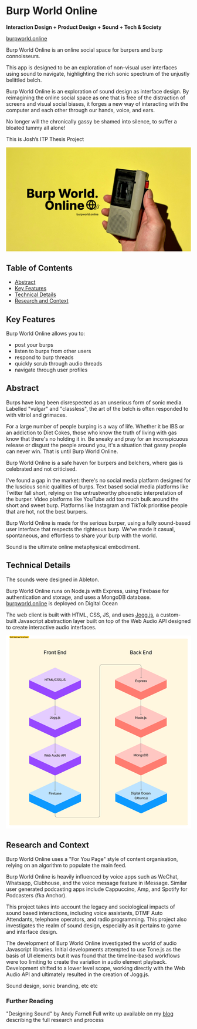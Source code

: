 # Burp World Online

**Interaction Design + Product Design + Sound + Tech & Society**

[burpworld.online](https://burpworld.online)

Burp World Online is an online social space for burpers and burp connoisseurs.

This app is designed to be an exploration of non-visual user interfaces using sound to navigate, highlighting the rich sonic spectrum of the unjustly belittled belch.

Burp World Online is an exploration of sound design as interface design. By reimagining the online social space as one that is free of the distraction of screens and visual social biases, it forges a new way of interacting with the computer and each other through our hands, voice, and ears.

No longer will the chronically gassy be shamed into silence, to suffer a bloated tummy all alone!

This is Josh’s ITP Thesis Project

![Burp World Online Cover Image](./doc/images/cover-image.png)


## Table of Contents

- [Abstract](#abstract)
- [Key Features](#key-features)
- [Technical Details](#technical-details)
- [Research and Context](#research-and-context)

## Key Features
Burp World Online allows you to:
* post your burps
* listen to burps from other users
* respond to burp threads
* quickly scrub through audio threads
* navigate through user profiles

## Abstract
Burps have long been disrespected as an unserious form of sonic media. Labelled "vulgar" and "classless", the art of the belch is often responded to with vitriol and grimaces. 

For a large number of people burping is a way of life. Whether it be IBS or an addiction to Diet Cokes, those who know the truth of living with gas know that there's no holding it in. Be sneaky and pray for an inconspicuous release or disgust the people around you, it's a situation that gassy people can never win. That is until Burp World Online.

Burp World Online is a safe haven for burpers and belchers, where gas is celebrated and not criticised. 

I've found a gap in the market: there's no social media platform designed for the luscious sonic qualities of burps. Text based social media platforms like Twitter fall short, relying on the untrustworthy phoenetic interpretation of the burper. Video platforms like YouTube add too much bulk around the short and sweet burp. Platforms like Instagram and TikTok prioritise people that are hot, not the best burpers.

Burp World Online is made for the serious burper, using a fully sound-based user interface that respects the righteous burp. We've made it casual, spontaneous, and effortless to share your burp with the world.

Sound is the ultimate online metaphysical embodiment.

## Technical Details

The sounds were designed in Ableton. 

Burp World Online runs on Node.js with Express, using Firebase for authentication and storage, and uses a MongoDB database. [burpworld.online](burpworld.online) is deployed on Digital Ocean

The web client is built with HTML, CSS, JS, and uses [Jogg.js](), a custom-built Javascript abstraction layer built on top of the Web Audio API designed to create interactive audio interfaces.

![Tech Stack Diagram](./doc/images/tech-stack-diagram.png)

## Research and Context
Burp World Online uses a "For You Page" style of content organisation, relying on an algorithm to populate the main feed.

Burp World Online is heavily influenced by voice apps such as WeChat, Whatsapp, Clubhouse, and the voice message feature in iMessage. Similar user generated podcasting apps include Cappuccino, Amp, and Spotify for Podcasters (fka Anchor).

This project takes into account the legacy and sociological impacts of sound based interactions, including voice assistants, DTMF Auto Attendants, telephone operators, and radio programming. This project also investigates the realm of sound design, especially as it pertains to game and interface design. 

The development of Burp World Online investigated the world of audio Javascript libraries. Initial developments attempted to use Tone.js as the basis of UI elements but it was found that the timeline-based workflows were too limiting to create the variation in audio element playback. Development shifted to a lower level scope, working directly with the Web Audio API and ultimately resulted in the creation of Jogg.js.

Sound design, sonic branding, etc etc

### Further Reading
"Designing Sound" by Andy Farnell
Full write up available on my [blog](https://joshjoshjosh.notion.site/The-Thesis-Burp-World-Online-78d15c5a7433410aa86f26828636cea6?pvs=4) describing the full research and process